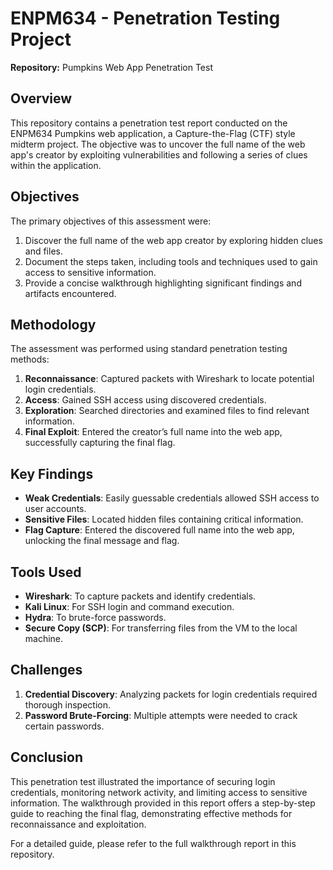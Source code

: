 # ENPM634 - Penetration Testing Project

**Repository:** Pumpkins Web App Penetration Test

## Overview

This repository contains a penetration test report conducted on the ENPM634 Pumpkins web application, a Capture-the-Flag (CTF) style midterm project. The objective was to uncover the full name of the web app's creator by exploiting vulnerabilities and following a series of clues within the application.

## Objectives

The primary objectives of this assessment were:

1. Discover the full name of the web app creator by exploring hidden clues and files.
2. Document the steps taken, including tools and techniques used to gain access to sensitive information.
3. Provide a concise walkthrough highlighting significant findings and artifacts encountered.

## Methodology

The assessment was performed using standard penetration testing methods:

1. **Reconnaissance**: Captured packets with Wireshark to locate potential login credentials.
2. **Access**: Gained SSH access using discovered credentials.
3. **Exploration**: Searched directories and examined files to find relevant information.
4. **Final Exploit**: Entered the creator’s full name into the web app, successfully capturing the final flag.

## Key Findings

- **Weak Credentials**: Easily guessable credentials allowed SSH access to user accounts.
- **Sensitive Files**: Located hidden files containing critical information.
- **Flag Capture**: Entered the discovered full name into the web app, unlocking the final message and flag.

## Tools Used

- **Wireshark**: To capture packets and identify credentials.
- **Kali Linux**: For SSH login and command execution.
- **Hydra**: To brute-force passwords.
- **Secure Copy (SCP)**: For transferring files from the VM to the local machine.

## Challenges

1. **Credential Discovery**: Analyzing packets for login credentials required thorough inspection.
2. **Password Brute-Forcing**: Multiple attempts were needed to crack certain passwords.

## Conclusion

This penetration test illustrated the importance of securing login credentials, monitoring network activity, and limiting access to sensitive information. The walkthrough provided in this report offers a step-by-step guide to reaching the final flag, demonstrating effective methods for reconnaissance and exploitation.

For a detailed guide, please refer to the full walkthrough report in this repository.
